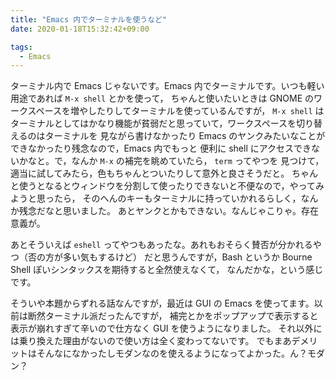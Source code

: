 ```yaml
---
title: "Emacs 内でターミナルを使うなど"
date: 2020-01-18T15:32:42+09:00

tags:
  - Emacs
---
```


ターミナル内で Emacs じゃないです。Emacs 内でターミナルです。いつも軽い用途であれば `M-x shell` とかを使って，
ちゃんと使いたいときは GNOME のワークスペースを増やしたりしてターミナルを使っているんですが，
`M-x shell` はターミナルとしてはかなり機能が貧弱だと思っていて，ワークスペースを切り替えるのはターミナルを
見ながら書けなかったり Emacs のヤンクみたいなことができなかったり残念なので，Emacs 内でもっと
便利に shell にアクセスできないかなと。で，なんか `M-x` の補完を眺めていたら， `term` ってやつを
見つけて，適当に試してみたら，色もちゃんとついたりして意外と良さそうだと。
ちゃんと使うとなるとウィンドウを分割して使ったりできないと不便なので，やってみようと思ったら，
そのへんのキーもターミナルに持っていかれるらしく，なんか残念だなと思いました。
あとヤンクとかもできない。なんじゃこりゃ。存在意義が。

あとそういえば `eshell` ってやつもあったな。あれもおそらく賛否が分かれるやつ（否の方が多い気もするけど）
だと思うんですが，Bash というか Bourne Shell ぽいシンタックスを期待すると全然使えなくて，
なんだかな，という感じです。

そういや本題からずれる話なんですが，最近は GUI の Emacs を使ってます。以前は断然ターミナル派だったんですが，
補完とかをポップアップで表示すると表示が崩れすぎて辛いので仕方なく GUI を使うようになりました。
それ以外には乗り換えた理由がないので使い方は全く変わってないです。
でもまあデメリットはそんなになかったしモダンなのを使えるようになってよかった。ん？モダン？
